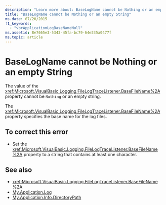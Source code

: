 ```yaml
---
description: "Learn more about: BaseLogName cannot be Nothing or an empty String"
title: "BaseLogName cannot be Nothing or an empty String"
ms.date: 07/20/2015
f1_keywords: 
  - "vbrApplicationLogBaseNameNull"
ms.assetid: 8e7665e3-5343-45fa-bc79-64e235a0477f
ms.topic: article
---
```

# BaseLogName cannot be Nothing or an empty String

The value of the <xref:Microsoft.VisualBasic.Logging.FileLogTraceListener.BaseFileName%2A> property cannot be `Nothing` or an empty string.  
  
 The <xref:Microsoft.VisualBasic.Logging.FileLogTraceListener.BaseFileName%2A> property specifies the base name for the log files.  
  
## To correct this error  
  
- Set the <xref:Microsoft.VisualBasic.Logging.FileLogTraceListener.BaseFileName%2A> property to a string that contains at least one character.  
  
## See also

- <xref:Microsoft.VisualBasic.Logging.FileLogTraceListener.BaseFileName%2A>
- [My.Application.Log](xref:Microsoft.VisualBasic.ApplicationServices.ApplicationBase.Log)
- [My.Application.Info.DirectoryPath](xref:Microsoft.VisualBasic.ApplicationServices.ApplicationBase.Log)
